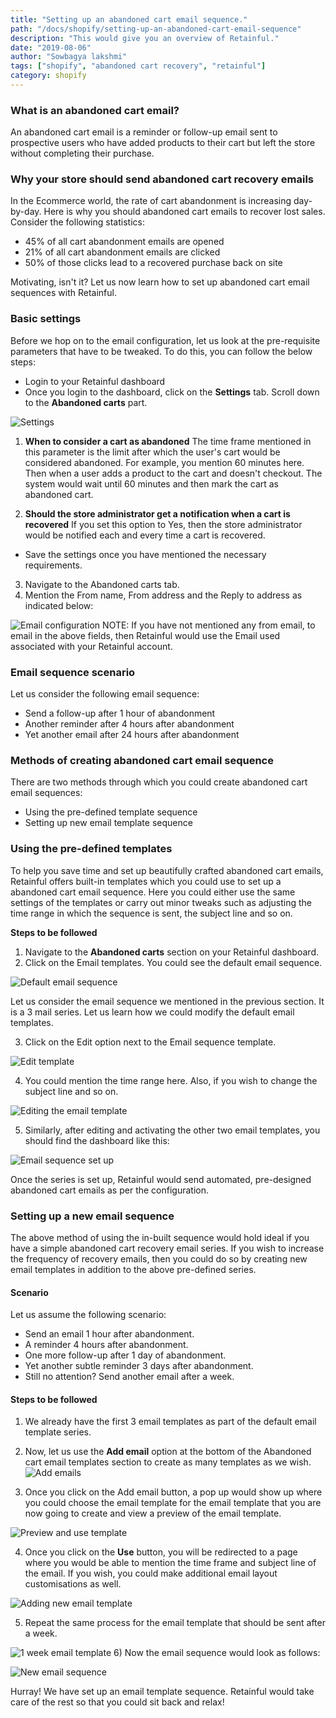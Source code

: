 ```yaml
---
title: "Setting up an abandoned cart email sequence."
path: "/docs/shopify/setting-up-an-abandoned-cart-email-sequence"
description: "This would give you an overview of Retainful."
date: "2019-08-06"
author: "Sowbagya lakshmi"
tags: ["shopify", "abandoned cart recovery", "retainful"]
category: shopify
---
```

### **What is an abandoned cart email?**

An abandoned cart email is a reminder or follow-up email sent to prospective users who have added products to their cart but left the store without completing their purchase.

### **Why your store should send abandoned cart recovery emails**

In the Ecommerce world, the rate of cart abandonment is increasing day-by-day. Here is why you should abandoned cart emails to recover lost sales.
Consider the following statistics:

- 45% of all cart abandonment emails are opened
- 21% of all cart abandonment emails are clicked
- 50% of those clicks lead to a recovered purchase back on site

Motivating, isn't it? 
Let us now learn how to set up abandoned cart email sequences with Retainful.

### Basic settings

Before we hop on to the email configuration, let us look at the pre-requisite parameters that have to be tweaked. To do this, you can follow the below steps:

- Login to your <link-text url="https://app.retainful.com/" target="_blank" rel="noopener">Retainful dashboard</link-text>
- Once you login to the dashboard, click on the **Settings** tab. Scroll down to the **Abandoned carts** part.

![Settings](../../images/docs/shopify/setting-up-an-ab-cart-email-sequence/settings.png)

 1) **When to consider a cart as abandoned**
  The time frame mentioned in this parameter is the limit after which the user's cart would be considered abandoned. For example, you mention 60 minutes here. Then  when a user adds a product to the cart and doesn't checkout. The system would wait until 60 minutes and then mark the cart as abandoned cart.
  
  2) **Should the store administrator get a notification when a cart is recovered**
  If you set this option to Yes, then the store administrator would be notified each and every time a cart is recovered.
  
- Save the settings once you have mentioned the necessary requirements.

3) Navigate to the Abandoned carts tab. 
4) Mention the From name, From address and the Reply to address as indicated below:

![Email configuration](../../images/docs/shopify/setting-up-an-ab-cart-email-sequence/email-config.png)
NOTE: If you have not mentioned any from email, to email in the above fields, then Retainful would use the Email used associated with your Retainful account.

### Email sequence scenario

Let us consider the following email sequence:

* Send a follow-up after 1 hour of abandonment
* Another reminder after 4 hours after abandonment
* Yet another email after 24 hours after abandonment


### Methods of creating abandoned cart email sequence

There are two methods through which you could create abandoned cart email sequences:
	       
* Using the pre-defined template sequence
* Setting up new email template sequence

### Using the pre-defined templates

To help you save time and set up beautifully crafted abandoned cart emails, Retainful offers built-in templates which you could use to set up a abandoned cart email sequence. Here you could either use the same settings of the templates or carry out minor tweaks such as adjusting the time range in which the sequence is sent, the subject line and so on.

**Steps to be followed**
1) Navigate to the **Abandoned carts** section on your Retainful dashboard.
2) Click on the Email templates. You could see the default email sequence.

![Default email sequence](../../images/docs/shopify/setting-up-an-ab-cart-email-sequence/default-sequence.png)

Let us consider the email sequence we mentioned in the previous section. It is a 3 mail series. Let us learn how we could modify the default email templates.

3) Click on the Edit option next to the Email sequence template.

![Edit template](../../images/docs/shopify/setting-up-an-ab-cart-email-sequence/edit-template.png)


4) You could mention the time range here. Also, if you wish to change the subject line and so on.

![Editing the email template](../../images/docs/shopify/setting-up-an-ab-cart-email-sequence/edit-email-sequence.png)

5) Similarly, after editing and activating the other two email templates, you should find the dashboard like this:

![Email sequence set up](../../images/docs/shopify/setting-up-an-ab-cart-email-sequence/email-sequence-set-up.png)

Once the series is set up, Retainful would send automated, pre-designed abandoned cart emails as per the configuration.

### Setting up a new email sequence

The above method of using the in-built sequence would hold ideal if you have a simple abandoned cart recovery email series.
If you wish to increase the frequency of recovery emails, then you could do so by creating new email templates in addition to the above pre-defined series.

#### Scenario

Let us assume the following scenario:
* Send an email 1 hour after abandonment.
* A reminder 4 hours after abandonment.
* One more follow-up after 1 day of abandonment.
* Yet another subtle reminder 3 days after abandonment.
* Still no attention? Send another email after a week.

#### Steps to be followed
1) We already have the first 3 email templates as part of the default email template series.
2) Now, let us use the **Add email** option at the bottom of the Abandoned cart email templates section to create as many templates as we wish.
![Add emails](../../images/docs/shopify/setting-up-an-ab-cart-email-sequence/add-email-button.png)

3) Once you click on the Add email button, a pop up would show up where you could choose the email template for the email template that you are now going to create and view a preview of the email template.

![Preview and use template](../../images/docs/shopify/setting-up-an-ab-cart-email-sequence/preview-use-popup.png)

4) Once you click on the **Use** button, you will be redirected to a page where you would be able to mention the time frame and subject line of the email. If you wish, you could make additional email layout customisations as well.

![Adding new email template](../../images/docs/shopify/setting-up-an-ab-cart-email-sequence/3days-email-edit.png)

5) Repeat the same process for the email template that should be sent after a week.

![1 week email template](../../images/docs/shopify/setting-up-an-ab-cart-email-sequence/1week-email-template.png)
6) Now the email sequence would look as follows:

![New email sequence](../../images/docs/shopify/setting-up-an-ab-cart-email-sequence/new-email-sequence.png)

Hurray! We have set up an email template sequence.
Retainful would take care of the rest so that you could sit back and relax!


